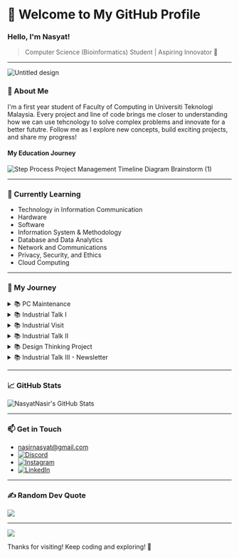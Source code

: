 # 🌌 Welcome to My GitHub Profile

### Hello, I'm Nasyat! 
> Computer Science (Bioinformatics) Student | Aspiring Innovator 🌟

---

![Untitled design](https://github.com/user-attachments/assets/c422f7af-449a-4097-8967-af9a206f3468) <!-- Add a banner image that matches your theme -->


### 🚀 About Me

I'm a first year student of Faculty of Computing in Universiti Teknologi Malaysia. Every project and line of code brings me closer to understanding how we can use tehcnology to solve complex problems and innovate for a better fututre. Follow me as I explore new concepts, build exciting projects, and share my progress!

#### My Education Journey
![Step Process Project Management Timeline Diagram Brainstorm (1)](https://github.com/user-attachments/assets/5f968596-a7e0-4df2-8280-d7e205f27892)




---

### 🌱 Currently Learning
- Technology in Information Communication
- Hardware
- Software
- Information System & Methodology
- Database and Data Analytics
- Network and Communications
- Privacy, Security, and Ethics
- Cloud Computing

---

### 🔭 My Journey
<details>
  <summary>📚 PC Maintenance</summary>

  ---

  ![2](https://github.com/user-attachments/assets/203303c9-d92a-4c79-b403-2ad31b5c0399)

  ---
  # About
  > We are tought and brief how to properly dissabmle the PC by dr Azura's assistants and assemble the PC back.
  
  ![photo_2024-11-01_22-44-50](https://github.com/user-attachments/assets/d318e029-ae39-4210-9ad6-510aebd913ff)
  # Reflection
  > I've learned about PC assemble before but only on online platform. In this PC maintenance workshop, I can enhance my skill in PC maintenance. The thing that surprised me is that when assembling a PC, we can't be too gentle because some computer components require some pressure to work properly.
</details>


<details>
  <summary>📚 Industrial Talk I</summary>

  ---

  ![3](https://github.com/user-attachments/assets/73648d5b-d4f6-4e7f-b93b-bada6452e2b7)

  ---

  ![image](https://github.com/user-attachments/assets/c638f4f5-cdea-4db8-b93c-a58ec3bdee5b)
  # About
  > During clarity tech work industrial talk, all speakers have shared the overview of job scope, technology used, difference between the experience of work life and study life, essential skills required during work and their advice for university students.
  # What have I learned
  > From the advice of ex-CTO of Clarity Techworks, no matter how well you do in your job, bad attitude will not only waste our talent, but it will also ruin the whole comunitry dynamic. This emphasize while skills are important, they are not enough on their own. Without  a great attitude someone’s talent will be wasted and disrupt the group effort. Achieving success in this fast-paced era of technology, the companies require strong soft skills, such as communication, problem-solving, and ability to adapt in different conditions.

  >Other than that, self-learning and continuous improvement are important for anyone who desires success in this rapidly evolving technological world. We should not always rely on others for guidance, it is high time for us to embrace the challenges by taking step out of our comfort zone. Since the competition keeps rising surpass the limit, we required to keep striving independently to achieve a great and successful career in the future.

  >Lastly, communication and analytic thinking are also important in providing innovation and efficiency in IT-related jobs. These skills are essential for effective problem-solving for beginners as they need to survive in this technology-driven world which can be quite stressful

 > ![Clarity Techworks - Industrial Talk](https://github.com/user-attachments/assets/e2cbe5bc-81f4-40df-8762-5cad54abb209)
 > [Clarity Techworks - Industrial Talk.pdf](https://github.com/user-attachments/files/18465050/Clarity.Techworks.-.Industrial.Talk.pdf)
 > Poster about this Industrial Talk created by my team and I


---

</details>

<details>
  <summary>📚 Industrial Visit</summary>

  ---
  > ![4](https://github.com/user-attachments/assets/1a18f470-a99d-4d54-ac93-cfc82d2c2cdb)

  ---
  
  ![IMG_20241217_135752_981](https://github.com/user-attachments/assets/bff59cd3-60a9-4788-b08f-98af145f2388)
  
  # About
  > Visit to UTM Digital was conducted on 17th of December. This visit to UTM Digital involved four sections from Faculty of Computing student, including Section 1, Section 7, Section 8, and Section 9. 

  # Timetable of Industrial Visit to UTM Digital
  > ![image](https://github.com/user-attachments/assets/f0c3a06a-3351-499f-92c8-4408631b46d3)
  > Timetable of Industrial Visit to UTM Digital 

  # During visit to UTM Digital
  > ## Accompanied by Fazilah Binti Senan
  > ![image](https://github.com/user-attachments/assets/8aa5bde3-b24c-4712-8316-a7f40fa2359b)
  
  > ![IMG_20241217_160840_594](https://github.com/user-attachments/assets/d071605d-c93a-4de5-8f98-0a7ed4158261)
  > Front desk of UTM Digital
  
  > ![IMG_20241217_143212_891](https://github.com/user-attachments/assets/aaaccff5-8589-4b78-85a9-9dffaa7d5668)
  > Talk in Seminar Hall
  > ## From the talk in Seminar Hall:
  > - Services provided by UTM Digital
  > - UTM Data Centre
  > - Information System in UTM Digital
  > - System Development of UTM Digital

  > ![IMG_20241217_161100_845](https://github.com/user-attachments/assets/3e0aae6b-5222-4922-9d91-ee8e5b871ed7)
  > Our visit to one of UTM Digital facilities
 
  > ![IMG_20241217_165750_991](https://github.com/user-attachments/assets/9fd8d0fa-e2a4-496a-87c3-01c52cd400fe)
  > Final speech by Dr Iqbal



  # What I've learned
  > Visiting UTM Digital gives us huge opportunities to explore how an organization similar to UTM Digital works. After visiting UTM Digital, it gives me great view of computer science, these activities show me the diversity of computer science in industry. During the UTM Digital visit, I learnt how important the teamwork. Every staff member in UTM Digital has their own task, each task needs to be completed to make sure UTM Digital is running smoothly. The visit of UTM Digital are really exciting, knows job that are related to my course, and how an important asset of UTM work from the inside. These activities really help me to understand why it is important to know certain skills during the learning and teaching process. These skills learnt in the classroom is applied directly and indirectly in the industry. Lastly, the visit to UTM Digital is amazing, the staff are friendly and open to any question we ask. During our interview with one of the UTM Digital’s staff, he shows a great personality. He answered the questions we asked well and was easy to understand. I hope we will have this opportunity again to visit UTM Digital.

  ## Video
  > Come check out our video on Industrial Visit to UTM Digital
  > https://youtu.be/kp3NplBdvFg
 
  ---

  
</details>

<details>
  <summary>📚 Industrial Talk II</summary>

  ---
  ![5](https://github.com/user-attachments/assets/0e493b97-dba5-4296-b478-5c3908f02124)

  ---
  ![image](https://github.com/user-attachments/assets/66d99b8d-9718-45c9-aabd-00e346837a2a)
  ![image](https://github.com/user-attachments/assets/c4e0aff4-c75e-4a0e-8c3d-e5171921e677)

  # About
  > During this Industrial Talk, speakers are talking about Speaker experience, Basic skills required for Computer Science and Skills required by industry.
  
  >  ## Speakers Experience
  > ![image](https://github.com/user-attachments/assets/15297115-847e-40c2-a4ad-be12c336b1c4)

  > ## Basic Skills Required for Computer Science
  > - Have strong fundemental in programming language
  > - Great in vesioning control
  > -  Strong knowledge in Database
  > -  Analitic and Logical Thinking

  > ## Skills Required By Industry
  > - Problem Solving 
  > - Technical Skills 
  > - Communication Skills 
  > - Knowledge of SDLC Methodologies 
  > - Testing and Quality Assurance (QA) skills 
  > - Risk Management 
  > - Documentation and Reporting
  > - Leadership and Team Collaboration 
  
  # What I've learned
  > I found that both technical and management skills are essential both in university and in industry. Technical skills for example, logical and analytical skills are important leading us to find success in computer science field, both in university and the industry. These skills will further our efficiency in developing technology, by reducing both time and energy. Management skills are also important as technical skills, communication skills and risk management allow us to keep chasing opportunities. It found that opportunities are the key to success in every field both in industry and university.

  
  <details>
    <summary>✍️ Our academic writing on Industrial Talk II</summary>
    
  ![1](https://github.com/user-attachments/assets/0495a322-bc58-4271-9512-03ab62562697)
  ![2](https://github.com/user-attachments/assets/138edf5f-25d7-4e17-a591-7551e3311e56)
  ![3](https://github.com/user-attachments/assets/58435337-3501-4ee8-830e-00dd3aecdc7d)
  </details>





---



</details>

  <details>
  <summary>📚 Design Thinking Project</summary>

  ---

  ![6](https://github.com/user-attachments/assets/05d3510f-982a-48cc-a462-af7aaeaa9df8)
  
  # Introduction
  > Design thinking is a way of approach to solving problems that emphasizes the understanding of creating a product that fits the user’s need and desire, encouraging inventiveness and also developing innovation as a solution for some analyzed obstacles. This is quite crucial as design thinking is more to human-centered innovation which is highly focused on empathy where the innovators need to analyze the problem that is being faced by some of the targeted groups and come up with a mind-blowing solution that relieves the burden of the user. There are five phases of design thinking that should be considered to make this project successful.

 > During our Design Thinking project, we were assigned to analyze problems do disadvantages group faces daily. After long discussion and consideration, we decided to develop Evercare for our Design Thinking project. A wonderful application that have the ability to solve each problem of elderly people in managing their health. bBy utilizing modern technology, “Evercare”  provides complete healthcare solutions that designed specifically based on the needs of elderly people to ensure them to live an independent lifestyle
> 
> ![image](https://github.com/user-attachments/assets/7673d952-8b6e-4c85-bd04-1278a5478fa6)




 # Steps of Design Thinking
 > ![Define Research Objectives](https://github.com/user-attachments/assets/0bcc56f8-2e04-4a07-b733-4664ef88464c)


  
  <details>
    <summary>Emphasize</summary>

  ## Interview Session
>![image](https://github.com/user-attachments/assets/0a68e5a1-524f-493b-84ad-5a1ae81c6974) 
  >
> During this phase we conducted an interview with Mr. Beh Ken Seong
  </details>

  <details>
    <summary>Define</summary>
  
  > ![image](https://github.com/user-attachments/assets/19ddbb1a-be29-4f3b-ae0d-b633d5fc3b20)
> Through our interview with Mr. Beh Ken Seong, we were able to list out all challenges in elderly healthcare
  </details>



  <details>
    <summary>Ideate</summary>
  
  ![image](https://github.com/user-attachments/assets/a8a7f71f-2c94-41a6-8427-78adb3cd0d1c)
  </details>



  <details>
    <summary>Prototype</summary>
  
  ![Design Thinking](https://github.com/user-attachments/assets/0067926c-e7ef-4164-b82c-8b34bdafab79)
  
  </details>




  <details>
    <summary>Test</summary>
  
  ![Screenshot 2025-01-27 151646](https://github.com/user-attachments/assets/f959dd82-3c26-4e90-b410-ed5028037c4d)
  
  </details>

  


  ---

    
  </details>  
  <details>
    <summary>📚 Industrial Talk III - Newsletter</summary>

  ---

  ![PC Maintanance (4)](https://github.com/user-attachments/assets/a047007f-b36d-4a94-b854-ab24b46d97a1)


---

  ![image](https://github.com/user-attachments/assets/62d9e467-a8d8-4589-8857-6265984ae83e)
  # About 
  > During this industrial talk, the speaker Nicholas Wong a senior consultant from Huawei Malaysia, talk about 5G and Wi-Fi 6. What are 5G and Wi-Fi 6? The importance of 5G and Wi-Fi 6, what can today's technologies benefit from the 5G? And Wi-Fi 6 and the future of technology with Wi-Fi 6 and 5G

---
![1](https://github.com/user-attachments/assets/b401f202-1ea8-4ed8-9583-701f2c47e750)

![2](https://github.com/user-attachments/assets/f83a1710-1bc0-4a8b-84ab-c54ee7a489f9)

# What I've learned
> During the Industrial Talk I found Wi-Fi 6 and 5G are the revolution in the connectivity field. 5G provides ultra-low latency, high speeds, and is going to create a full revolution for industries like healthcare and smart cities. Wi-Fi 6 brings network efficiency, thereby allowing more and more devices to coexist inside dense environs. Both complement each other, 5G for wide-area coverage, while Wi-Fi 6 acts for local networks. Therefore, it became a must to provide unlimited bound for us to keep innovating.


  </details>
  
  


</details>


---

### 📈 GitHub Stats
![NasyatNasir's GitHub Stats](https://github-readme-stats.vercel.app/api?username=NasyatNasir&show_icons=true&theme=github_dark&hide_border=true)

---

### 📫 Get in Touch
- nasirnasyat@gmail.com
- [![Discord](https://img.shields.io/badge/Discord-%237289DA.svg?logo=discord&logoColor=white)](https://discord.gg/mecha3179) 
- [![Instagram](https://img.shields.io/badge/Instagram-%23E4405F.svg?logo=Instagram&logoColor=white)](https://instagram.com/mhmdnsyt_)
- [![LinkedIn](https://img.shields.io/badge/LinkedIn-%56687a.svg?logo=LinkedIn&logoColor=white)](https://www.linkedin.com/in/nasyat-nasir-66ba30347/)
  
---

### ✍️ Random Dev Quote
![](https://quotes-github-readme.vercel.app/api?type=horizontal&theme=radical)

---
[![](https://visitcount.itsvg.in/api?id=NasyatNasir&icon=0&color=0)](https://visitcount.itsvg.in)<!-- Optional cool footer icon or GIF -->

Thanks for visiting! Keep coding and exploring! 🌌
